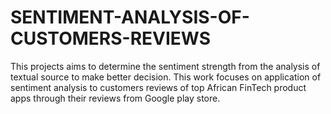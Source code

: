 # SENTIMENT-ANALYSIS-OF-CUSTOMERS-REVIEWS
This projects aims to determine the sentiment strength from the analysis of textual source to make better decision. This work focuses on application of sentiment analysis to customers reviews of top African FinTech product apps through their reviews from Google play store.
